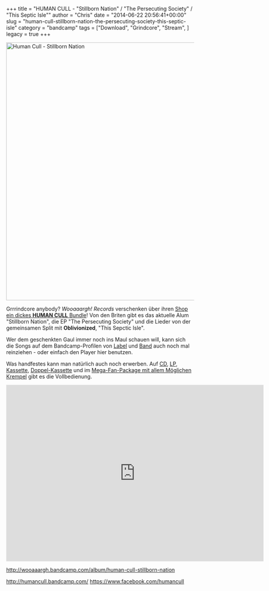 +++
title = "HUMAN CULL - \"Stillborn Nation\" / \"The Persecuting Society\" / \"This Septic Isle\""
author = "Chris"
date = "2014-06-22 20:56:41+00:00"
slug = "human-cull-stillborn-nation-the-persecuting-society-this-septic-isle"
category = "bandcamp"
tags = ["Download", "Grindcore", "Stream", ]
legacy = true
+++

<img src="images//2014/06/Human-Cull-Stillborn-Nation-686x690.jpg" alt="Human Cull - Stillborn Nation" width="686" height="690" class="aligncenter size-large wp-image-13112" />

Grrrindcore anybody? _Wooaaargh! Records_ verschenken über ihren <a href="http://www.wooaaargh.com/human-cull-stillborn-nation-mp3">Shop ein dickes **HUMAN CULL** Bundle</a>! Von den Briten gibt es das aktuelle Alum "Stillborn Nation", die EP "The Persecuting Society" und die Lieder von der gemeinsamen Split mit **Oblivionized**, "This Sepctic Isle". 

Wer dem geschenkten Gaul immer noch ins Maul schauen will, kann sich die Songs auf dem Bandcamp-Profilen von <a href="http://wooaaargh.bandcamp.com/">Label</a> und <a href="http://humancull.bandcamp.com/">Band</a> auch noch mal reinziehen - oder einfach den Player hier benutzen. 

Was handfestes kann man natürlich auch noch erwerben. Auf <a href="http://www.wooaaargh.com/epages/64574534.sf/de_DE/?ObjectPath=/Shops/64574534/Products/WRG019CD&ViewAction=ViewProduct">CD</a>, <a href="http://www.wooaaargh.com/epages/64574534.sf/de_DE/?ObjectPath=/Shops/64574534/Products/WRG019LP&ViewAction=ViewProduct">LP</a>, <a href="http://www.wooaaargh.com/epages/64574534.sf/de_DE/?ObjectPath=/Shops/64574534/Products/WRG019MC&ViewAction=ViewProduct">Kassette</a>, <a href="http://www.wooaaargh.com/epages/64574534.sf/de_DE/?ObjectPath=/Shops/64574534/Products/WRG019MC-DC&ViewAction=ViewProduct">Doppel-Kassette</a> und im <a href="http://www.wooaaargh.com/epages/64574534.sf/de_DE/?ObjectPath=/Shops/64574534/Products/WRG019B1/SubProducts/WRG019B1-L&ViewAction=ViewProduct">Mega-Fan-Package mit allem Möglichen Krempel</a> gibt es die Vollbedienung. 

<iframe style="border: 0; width: 690px; height: 472px;" src="http://bandcamp.com/EmbeddedPlayer/album=2093710384/size=large/bgcol=333333/linkcol=ffffff/artwork=small/transparent=true/" seamless><a href="http://wooaaargh.bandcamp.com/album/human-cull-stillborn-nation">HUMAN CULL - Stillborn Nation by HUMAN CULL</a></iframe>

<a href="http://wooaaargh.bandcamp.com/album/human-cull-stillborn-nation">http://wooaaargh.bandcamp.com/album/human-cull-stillborn-nation</a>

<a href="http://humancull.bandcamp.com/">http://humancull.bandcamp.com/</a>
<a href="https://www.facebook.com/humancull">https://www.facebook.com/humancull</a>
